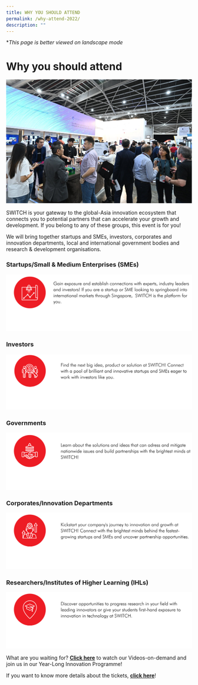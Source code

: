 ```yaml
---
title: WHY YOU SHOULD ATTEND
permalink: /why-attend-2022/
description: ""
---
```

**This page is better viewed on landscape mode*
# **Why you should attend**
![Networking](/images/Networking.jpg)

SWITCH is your gateway to the global-Asia innovation ecosystem that connects you to potential partners that can accelerate your growth and development. If you belong to any of these groups, this event is for you!

We will bring together startups and SMEs, investors, corporates and innovation departments, local and international government bodies and research & development organisations. 

### **Startups/Small & Medium Enterprises (SMEs)**
![](/images/SWITCH%202022%20Landing%20Page/Yiran_2207%20Before%20Launch/Why%20Attend/Startups.png)
### **Investors**
![](/images/SWITCH%202022%20Landing%20Page/Yiran_2207%20Before%20Launch/Why%20Attend/Investors.png)
### **Governments**
![](/images/SWITCH%202022%20Landing%20Page/Yiran_2207%20Before%20Launch/Why%20Attend/Governments%20&%20Regulators.png)
### **Corporates/Innovation Departments**
![](/images/SWITCH%202022%20Landing%20Page/Yiran_2207%20Before%20Launch/Why%20Attend/Corporate%20Builders.png)
### **Researchers/Institutes of Higher Learning (IHLs)**
![](/images/SWITCH%202022%20Landing%20Page/Yiran_2207%20Before%20Launch/Why%20Attend/Research%20Institutes%20and%20Higher%20Learning.png)

What are you waiting for? **[Click here](https://community.switchsg.org/register)** to watch our Videos-on-demand and join us in our Year-Long Innovation Programme!

If you want to know more details about the tickets, **[click here](https://enterprisesg-switch-staging.netlify.app/tickets)**!